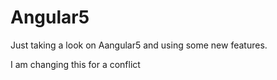 # Angular5

Just taking a look on Aangular5 and using some new features.

I am changing this for a conflict
